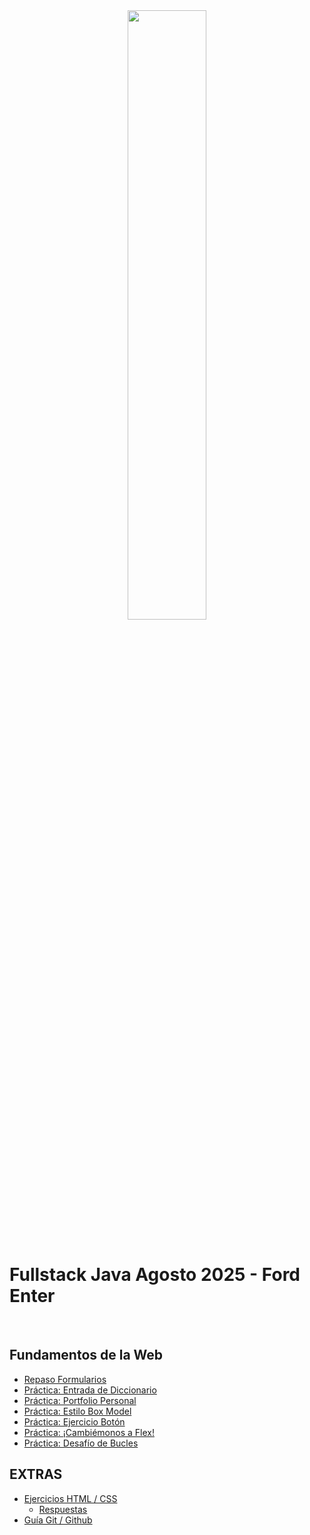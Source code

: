 <div align="center">
    <img width="50%" src="https://www.skillnest.com/wp-content/uploads/2025/01/Skillnest_blanca-1.png">
</div>
<br>

# Fullstack Java Agosto 2025 - Ford Enter

<br>

## Fundamentos de la Web

- [Repaso Formularios](./repaso-forms/)
- [Práctica: Entrada de Diccionario](./entrada-diccionario/)
- [Práctica: Portfolio Personal](./portfolio/)
- [Práctica: Estilo Box Model](./estilo-box-model/)
- [Práctica: Ejercicio Botón](./boton/)
- [Práctica: ¡Cambiémonos a Flex!](./cambiemos-flex/)
- [Práctica: Desafío de Bucles](./desafio-bucles/)

## EXTRAS

- [Ejercicios HTML / CSS](./extras/html-css/actividades.md)
    - [Respuestas](./extras/html-css/respuestas/)
- [Guía Git / Github](./extras/git-github.md)